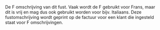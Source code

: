 De F omschrijving van dit fust. Vaak wordt de F gebruikt voor Frans, maar dit is vrij en mag dus ook gebruikt worden voor bijv. Italiaans. Deze fustomschrijving wordt geprint op de factuur voor een klant die ingesteld staat voor F omschrijvingen.